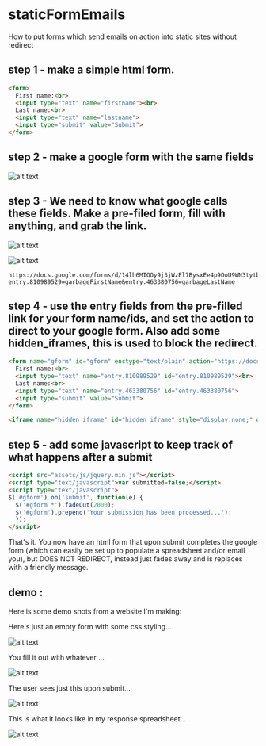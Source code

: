 # staticFormEmails
How to put forms which send emails on action into static sites without redirect

## step 1 - make a simple html form.

```html
<form>
  First name:<br>
  <input type="text" name="firstname"><br>
  Last name:<br>
  <input type="text" name="lastname">
  <input type="submit" value="Submit">
</form>
```

## step 2 - make a google form with the same fields

![alt text](https://github.com/toperkin/staticFormEmails/raw/master/newForm.png "Google Form")

## step 3 - We need to know what google calls these fields.  Make a pre-filed form, fill with anything, and grab the link.

![alt text](https://github.com/toperkin/staticFormEmails/raw/master/prefilled.png "Pre-filled link")

![alt text](https://github.com/toperkin/staticFormEmails/raw/master/getlink.png "Get link")

```
https://docs.google.com/forms/d/14lh6MIQOy9j3jWzEl7BysxEe4p9OoU9WN3tytbQjj1I/viewform?entry.810989529=garbageFirstName&entry.463380756=garbageLastName
```

## step 4 - use the entry fields from the pre-filled link for your form name/ids, and set the action to direct to your google form.  Also add some hidden_iframes, this is used to block the redirect.

```html
<form name="gform" id="gform" enctype="text/plain" action="https://docs.google.com/forms/d/14lh6MIQOy9j3jWzEl7BysxEe4p9OoU9WN3tytbQjj1I/formResponse" target="hidden_iframe" onsubmit="submitted=true;">
  First name:<br>
  <input type="text" name="entry.810989529" id="entry.810989529"><br>
  Last name:<br>
  <input type="text" name="entry.463380756" id="entry.463380756">
  <input type="submit" value="Submit">
</form>

<iframe name="hidden_iframe" id="hidden_iframe" style="display:none;" onload="if(submitted) {}"></iframe>
```

## step 5 - add some javascript to keep track of what happens after a submit

```html
<script src="assets/js/jquery.min.js"></script>
<script type="text/javascript">var submitted=false;</script>
<script type="text/javascript">
$('#gform').on('submit', function(e) {
  $('#gform *').fadeOut(2000);
  $('#gform').prepend('Your submission has been processed...');
  });
</script>
```

That's it.  You now have an html form that upon submit completes the google form (which can easily be set up to populate a spreadsheet and/or email you), but DOES NOT REDIRECT, instead just fades away and is replaces with a friendly message.

## demo :
Here is some demo shots from a website I'm making:

Here's just an empty form with some css styling...

![alt text](https://github.com/toperkin/staticFormEmails/raw/master/1.png "Empty form")

You fill it out with whatever ...

![alt text](https://github.com/toperkin/staticFormEmails/raw/master/2.png "Filled form")

The user sees just this upon submit...

![alt text](https://github.com/toperkin/staticFormEmails/raw/master/3.png "Result of submit")

This is what it looks like in my response spreadsheet...

![alt text](https://github.com/toperkin/staticFormEmails/raw/master/4.png "Response")
